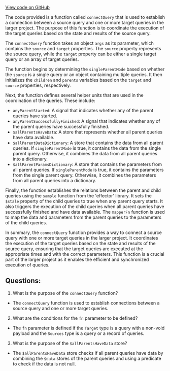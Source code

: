 [View code on GitHub](https://github.com/igorkamyshev/farfetched/packages/core/src/query/connect_query.ts)

The code provided is a function called `connectQuery` that is used to establish a connection between a source query and one or more target queries in the larger project. The purpose of this function is to coordinate the execution of the target queries based on the state and results of the source query.

The `connectQuery` function takes an object `args` as its parameter, which contains the `source` and `target` properties. The `source` property represents the source query, while the `target` property can be either a single target query or an array of target queries.

The function begins by determining the `singleParentMode` based on whether the `source` is a single query or an object containing multiple queries. It then initializes the `children` and `parents` variables based on the `target` and `source` properties, respectively.

Next, the function defines several helper units that are used in the coordination of the queries. These include:
- `anyParentStarted`: A signal that indicates whether any of the parent queries have started.
- `anyParentSuccessfullyFinished`: A signal that indicates whether any of the parent queries have successfully finished.
- `$allParentsHaveData`: A store that represents whether all parent queries have data available.
- `$allParentDataDictionary`: A store that contains the data from all parent queries. If `singleParentMode` is true, it contains the data from the single parent query. Otherwise, it combines the data from all parent queries into a dictionary.
- `$allParentParamsDictionary`: A store that contains the parameters from all parent queries. If `singleParentMode` is true, it contains the parameters from the single parent query. Otherwise, it combines the parameters from all parent queries into a dictionary.

Finally, the function establishes the relations between the parent and child queries using the `sample` function from the 'effector' library. It sets the `$stale` property of the child queries to true when any parent query starts. It also triggers the execution of the child queries when all parent queries have successfully finished and have data available. The `mapperFn` function is used to map the data and parameters from the parent queries to the parameters of the child queries.

In summary, the `connectQuery` function provides a way to connect a source query with one or more target queries in the larger project. It coordinates the execution of the target queries based on the state and results of the source query, ensuring that the target queries are executed at the appropriate times and with the correct parameters. This function is a crucial part of the larger project as it enables the efficient and synchronized execution of queries.
## Questions: 
 1. What is the purpose of the `connectQuery` function?
- The `connectQuery` function is used to establish connections between a source query and one or more target queries.

2. What are the conditions for the `fn` parameter to be defined?
- The `fn` parameter is defined if the `Target` type is a query with a non-void payload and the `Sources` type is a query or a record of queries.

3. What is the purpose of the `$allParentsHaveData` store?
- The `$allParentsHaveData` store checks if all parent queries have data by combining the `$data` stores of the parent queries and using a predicate to check if the data is not null.